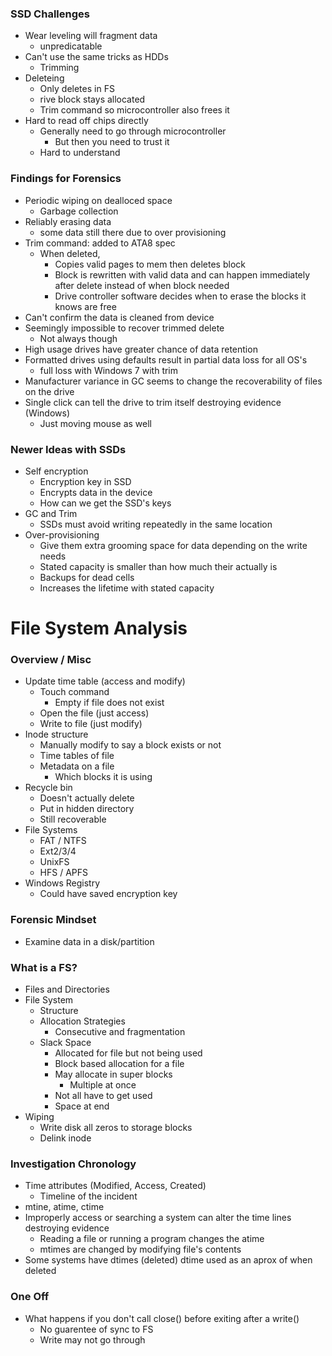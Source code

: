 
### SSD Challenges
- Wear leveling will fragment data
    - unpredicatable
- Can't use the same tricks as HDDs
    - Trimming
- Deleteing
    - Only deletes in FS 
    - rive block stays allocated
    - Trim command so microcontroller also frees it
- Hard to read off chips directly
    - Generally need to go through microcontroller
        - But then you need to trust it
    - Hard to understand 

### Findings for Forensics
- Periodic wiping on dealloced space
    - Garbage collection
- Reliably erasing data
    - some data still there due to over provisioning
- Trim command: added to ATA8 spec
    - When deleted,
        - Copies valid pages to mem then deletes block
        - Block is rewritten with valid data and can happen immediately after delete instead of when block needed
        - Drive controller software decides when to erase the blocks it knows are free
- Can't confirm the data is cleaned from device
- Seemingly impossible to recover trimmed delete
    - Not always though
- High usage drives have greater chance of data retention
- Formatted drives using defaults result in partial data loss for all OS's 
    - full loss with Windows 7 with trim
- Manufacturer variance in GC seems to change the recoverability of files on the drive
- Single click can tell the drive to trim itself destroying evidence (Windows)
    - Just moving mouse as well

### Newer Ideas with SSDs
- Self encryption
    - Encryption key in SSD 
    - Encrypts data in the device
    - How can we get the SSD's keys
- GC and Trim
    - SSDs must avoid writing repeatedly in the same location
- Over-provisioning
    - Give them extra grooming space for data depending on the write needs
    - Stated capacity is smaller than how much their actually is 
    - Backups for dead cells
    - Increases the lifetime with stated capacity

# File System Analysis

### Overview / Misc 
- Update time table (access and modify)
    - Touch command
        - Empty if file does not exist
    - Open the file (just access)
    - Write to file (just modify)
- Inode structure 
    - Manually modify to say a block exists or not
    - Time tables of file
    - Metadata on a file 
        - Which blocks it is using
- Recycle bin
    - Doesn't actually delete 
    - Put in hidden directory
    - Still recoverable
- File Systems
    - FAT / NTFS
    - Ext2/3/4
    - UnixFS
    - HFS / APFS
- Windows Registry
    - Could have saved encryption key

### Forensic Mindset
- Examine data in a disk/partition

### What is a FS?
- Files and Directories
- File System 
    - Structure
    - Allocation Strategies
        - Consecutive and fragmentation
    - Slack Space
        - Allocated for file but not being used
        - Block based allocation for a file
        - May allocate in super blocks
            - Multiple at once
        - Not all have to get used 
        - Space at end
- Wiping
    - Write disk all zeros to storage blocks
    - Delink inode


### Investigation Chronology
- Time attributes (Modified, Access, Created)
    - Timeline of the incident
- mtine, atime, ctime
- Improperly access or searching a system can alter the time lines destroying evidence
    - Reading a file or running a program changes the atime
    - mtimes are changed by modifying file's contents
- Some systems have dtimes (deleted) dtime used as an aprox of when deleted

### One Off
- What happens if you don't call close() before exiting after a write()
    - No guarentee of sync to FS 
    - Write may not go through


